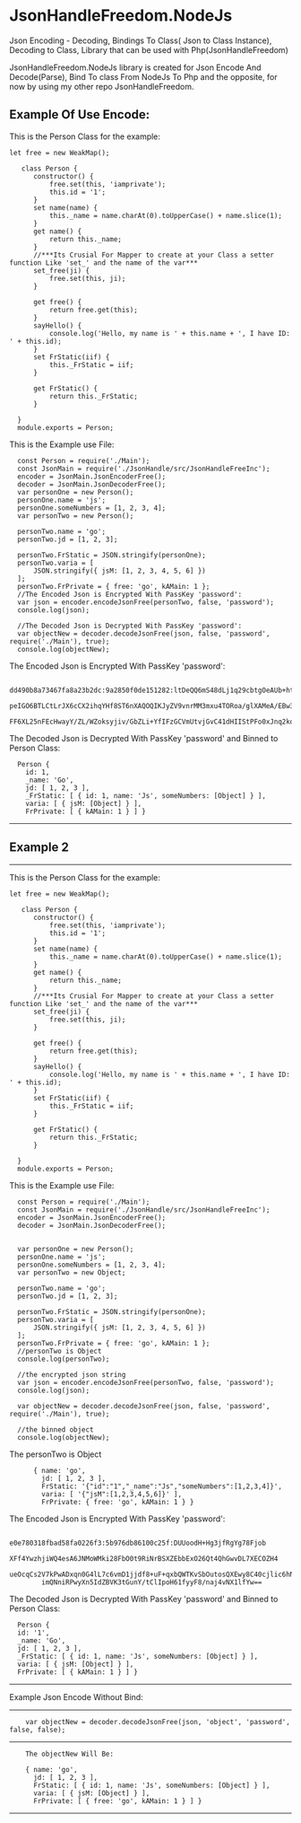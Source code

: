 # JsonHandleFreedom.NodeJs
Json Encoding - Decoding, Bindings To Class( Json to Class Instance), Decoding to Class, Library that can be used with Php(JsonHandleFreedom)



JsonHandleFreedom.NodeJs library is created for Json Encode And Decode(Parse), Bind To class From NodeJs To Php and the opposite,
for now by using my other repo JsonHandleFreedom. 



Example Of Use Encode:
-----------------------------------------------------
This is the Person Class for the example:

    let free = new WeakMap();

       class Person {
          constructor() {
              free.set(this, 'iamprivate');
              this.id = '1';
          }
          set name(name) {
              this._name = name.charAt(0).toUpperCase() + name.slice(1);
          }
          get name() {
              return this._name;
          }
          //***Its Crusial For Mapper to create at your Class a setter function Like 'set_' and the name of the var***
          set_free(ji) {
              free.set(this, ji);
          }
          
          get free() {
              return free.get(this);
          }
          sayHello() {
              console.log('Hello, my name is ' + this.name + ', I have ID: ' + this.id);
          }
          set FrStatic(iif) {
              this._FrStatic = iif;
          }

          get FrStatic() {
              return this._FrStatic;
          }

      }
      module.exports = Person;


This is the Example use File:


      const Person = require('./Main');
      const JsonMain = require('./JsonHandle/src/JsonHandleFreeInc');
      encoder = JsonMain.JsonEncoderFree();
      decoder = JsonMain.JsonDecoderFree();
      var personOne = new Person();
      personOne.name = 'js';
      personOne.someNumbers = [1, 2, 3, 4];
      var personTwo = new Person();

      personTwo.name = 'go';
      personTwo.jd = [1, 2, 3];

      personTwo.FrStatic = JSON.stringify(personOne);
      personTwo.varia = [
          JSON.stringify({ jsM: [1, 2, 3, 4, 5, 6] })
      ];
      personTwo.FrPrivate = { free: 'go', kAMain: 1 };
      //The Encoded Json is Encrypted With PassKey 'password':
      var json = encoder.encodeJsonFree(personTwo, false, 'password');
      console.log(json);
      
      //The Decoded Json is Decrypted With PassKey 'password':
      var objectNew = decoder.decodeJsonFree(json, false, 'password', require('./Main'), true);
      console.log(objectNew);
      
      
      
The Encoded Json is Encrypted With PassKey 'password':
      
            dd490b8a73467fa8a23b2dc:9a2850f0de151282:ltDeQQ6mS48dLj1q29cbtgOeAUb+htnlvmH1d4ORD0wH
            peIGO6BTLCtLrJX6cCX2ihqYHf8ST6nXAQOQIKJyZV9vnrMM3mxu4TORoa/glXAMeA/EBw3evfcGTdYIbiNa1kmphN0YA4T1y
            FF6XL25nFEcHwayY/ZL/WZoksyjiv/GbZLi+YfIFzGCVmUtvjGvC41dHIIStPFo0xJnq2kq75LsRPiko7ft79b+6WcuBic=
            
            
The Decoded Json is Decrypted With PassKey 'password' and Binned to Person Class:
      
      Person {
        id: 1,
        _name: 'Go',
        jd: [ 1, 2, 3 ],
        _FrStatic: [ { id: 1, name: 'Js', someNumbers: [Object] } ],
        varia: [ { jsM: [Object] } ],
        FrPrivate: [ { kAMain: 1 } ] }

--------------------------------------------------------



Example 2 
-----------------
-----------------------------------------------------
This is the Person Class for the example:

    let free = new WeakMap();

       class Person {
          constructor() {
              free.set(this, 'iamprivate');
              this.id = '1';
          }
          set name(name) {
              this._name = name.charAt(0).toUpperCase() + name.slice(1);
          }
          get name() {
              return this._name;
          }
          //***Its Crusial For Mapper to create at your Class a setter function Like 'set_' and the name of the var***
          set_free(ji) {
              free.set(this, ji);
          }
          
          get free() {
              return free.get(this);
          }
          sayHello() {
              console.log('Hello, my name is ' + this.name + ', I have ID: ' + this.id);
          }
          set FrStatic(iif) {
              this._FrStatic = iif;
          }

          get FrStatic() {
              return this._FrStatic;
          }

      }
      module.exports = Person;


This is the Example use File:


      const Person = require('./Main');
      const JsonMain = require('./JsonHandle/src/JsonHandleFreeInc');
      encoder = JsonMain.JsonEncoderFree();
      decoder = JsonMain.JsonDecoderFree();


      var personOne = new Person();
      personOne.name = 'js';
      personOne.someNumbers = [1, 2, 3, 4];
      var personTwo = new Object;

      personTwo.name = 'go';
      personTwo.jd = [1, 2, 3];

      personTwo.FrStatic = JSON.stringify(personOne);
      personTwo.varia = [
          JSON.stringify({ jsM: [1, 2, 3, 4, 5, 6] })
      ];
      personTwo.FrPrivate = { free: 'go', kAMain: 1 };
      //personTwo is Object
      console.log(personTwo);
      
      //the encrypted json string
      var json = encoder.encodeJsonFree(personTwo, false, 'password');
      console.log(json);
      
      var objectNew = decoder.decodeJsonFree(json, false, 'password', require('./Main'), true);

      //the binned object
      console.log(objectNew);
 



The personTwo is Object

          { name: 'go',
            jd: [ 1, 2, 3 ],
            FrStatic: '{"id":"1","_name":"Js","someNumbers":[1,2,3,4]}',
            varia: [ '{"jsM":[1,2,3,4,5,6]}' ],
            FrPrivate: { free: 'go', kAMain: 1 } }

The Encoded Json is Encrypted With PassKey 'password':
      
            e0e780318fbad58fa0226f3:5b976db86100c25f:DUUoodH+Hg3jfRgYg78Fjob
            XFf4YwzhjiWQ4esA6JNMoWMki28FbO0t9RiNrBSXZEbbExO26Qt4QhGwvDL7XECOZH4
            ueOcqCs2V7kPwADxqn0G4lL7c6vmD1jjdf8+uF+qxbQWTKvSbOutosQXEwy8C40cjlic6hN
            imQNniRPwyXn5IdZBVK3tGunY/tClIpoH61fyyF8/naj4vNX1lfYw==
            
            
The Decoded Json is Decrypted With PassKey 'password' and Binned to Person Class:
      
      Person {
      id: '1',
      _name: 'Go',
      jd: [ 1, 2, 3 ],
      _FrStatic: [ { id: 1, name: 'Js', someNumbers: [Object] } ],
      varia: [ { jsM: [Object] } ],
      FrPrivate: [ { kAMain: 1 } ] }
--------------------------------------------------------





Example Json Encode Without Bind:

----------------------------------------------------

        var objectNew = decoder.decodeJsonFree(json, 'object', 'password', false, false);
-----------------------------------------------------------------------------------------------
        The objectNew Will Be:
        
        { name: 'go',
          jd: [ 1, 2, 3 ],
          FrStatic: [ { id: 1, name: 'Js', someNumbers: [Object] } ],
          varia: [ { jsM: [Object] } ],
          FrPrivate: [ { free: 'go', kAMain: 1 } ] }

----------------------------------------------------

